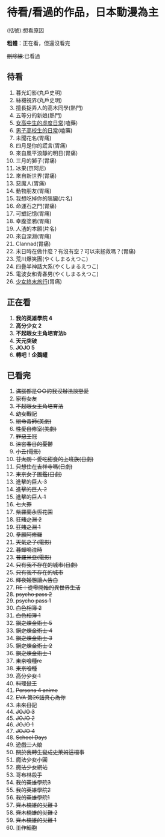 # 待看/看過的作品，日本動漫為主
(括號):想看原因

**粗體**：正在看，但還沒看完

~~刪除線~~:已看過

待看
---
1. 暮光幻影(丸戶史明)
1. 絲襪視界(丸戶史明)
1. 擅長捉弄人的高木同學(熱門)
1. 五等分的新娘(熱門)
1. [女高中生的虛度日常](https://www.youtube.com/playlist?list=PL12UaAf_xzfpb1Ol0HM8VurDLKBKHeeeM)(嗑藥)
1. [男子高校生的日常](https://www.youtube.com/playlist?list=PL12UaAf_xzfojefQl6EuqrnlyEZNdoFrz)(嗑藥)
1. 未聞花名(胃痛)
1. 四月是你的謊言(胃痛)
1. 來自風平浪靜的明日(胃痛)
1. 三月的獅子(胃痛)
1. 冰果(京阿尼)
1. 來自新世界(胃痛)
1. 惡魔人(胃痛)
1. 動物朋友(胃痛)
1. 我想吃掉你的胰臟(片名)
1. 命運石之門(胃痛)
1. 可塑記憶(胃痛)
1. 幸腹塗鴉(胃痛)
1. 人渣的本願(片名)
1. 來自深淵(胃痛)
1. Clannad(胃痛)
1. 末日時在做什麼？有沒有空？可以來拯救嗎？(胃痛)
1. 荒川爆笑團(やくしまるえつこ)
1. 四疊半神話大系(やくしまるえつこ)
1. 電波女和青春男(やくしまるえつこ)
1. [少女終末旅行](https://www.youtube.com/playlist?list=PL12UaAf_xzfrPjL1Xad3Q9Xw7n1uberxc)(胃痛)

正在看
---
1. **我的英雄學院 4**
1. **高分少女 2**
1. **不起眼女主角培育法b**
1. **天元突破**
1. **JOJO 5**
1. **轉吧！企鵝罐**

已看完
---
1. ~~滿腦都是○○的我沒辦法談戀愛~~
1. ~~家有女友~~
1. ~~不起眼女主角培育法~~
1. ~~幼女戰記~~
1. ~~絕命毒師(美劇)~~
1. ~~性愛自修室(美劇)~~
1. ~~罪惡王冠~~
1. ~~涼宮春日的憂鬱~~
1. ~~小丑(電影)~~
1. ~~甘太朗：愛吃甜食的上班族(日劇)~~
1. ~~只想住在吉祥寺嗎(日劇)~~
1. ~~東京女子圖鑑(日劇)~~
1. ~~進擊的巨人 3~~
1. ~~進擊的巨人 2~~
1. ~~進擊的巨人 1~~
1. ~~七大罪~~
1. ~~紫羅蘭永恆花園~~
1. ~~狂賭之淵 2~~
1. ~~狂賭之淵 1~~
1. ~~拳願阿修羅~~
1. ~~天氣之子(電影)~~
1. ~~暮蟬鳴泣時~~
1. ~~普羅米亞(電影)~~
1. ~~只有我不存在的城市(日劇)~~
1. ~~只有我不存在的城市~~
1. ~~輝夜姬想讓人告白~~
1. ~~RE：從零開始的異世界生活~~
1. ~~psycho pass 2~~
1. ~~psycho pass 1~~
1. ~~白色相簿 2~~
1. ~~白色相簿 1~~
1. ~~鋼之煉金術士 5~~
1. ~~鋼之煉金術士 4~~
1. ~~鋼之煉金術士 3~~
1. ~~鋼之煉金術士 2~~
1. ~~鋼之煉金術士 1~~
1. ~~東京喰種re~~
1. ~~東京喰種~~
1. ~~高分少女 1~~
1. ~~料理鼠王~~
1. ~~Persona 4 anime~~
1. ~~EVA 第26話真心為你~~
1. ~~未來日記~~
1. ~~JOJO 3~~
1. ~~JOJO 2~~
1. ~~JOJO 1~~
1. ~~JOJO 4~~
1. ~~School Days~~
1. ~~遊戲三人娘~~
1. ~~關於我轉生變成史萊姆這檔事~~
1. ~~魔法少女小圓~~
1. ~~魔法少女網站~~
1. ~~哥布林殺手~~
1. ~~我的英雄學院3~~
1. ~~我的英雄學院2~~
1. ~~我的英雄學院1~~
1. ~~齊木楠雄的災難 3~~
1. ~~齊木楠雄的災難 2~~
1. ~~齊木楠雄的災難 1~~
1. ~~工作細胞~~
